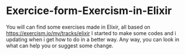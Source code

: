 # Exercice-form-Exercism-in-Elixir
You will can find some exercises made in Elixir, all based on https://exercism.io/my/tracks/elixir
I started to make some codes and i updating when i get how to do in a better way. 
Any way, you can look in what can help you or suggest some change.

